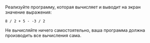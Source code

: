 
Реализуйте программу, которая вычисляет и выводит на экран значение выражения:

```
8 / 2 + 5 - -3 / 2
```

Не вычисляйте ничего самостоятельно, ваша программа должна производить все вычисления сама.
